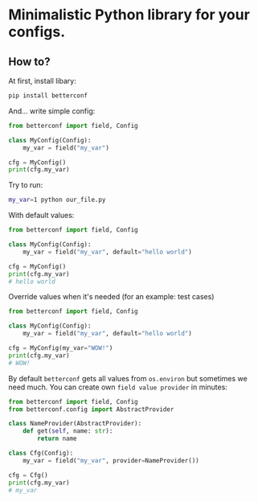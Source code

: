 # Minimalistic Python library for your configs.

## How to?
At first, install libary:

```sh
pip install betterconf
```

And... write simple config:
```python
from betterconf import field, Config

class MyConfig(Config):
    my_var = field("my_var")

cfg = MyConfig()
print(cfg.my_var)
```

Try to run:
```sh
my_var=1 python our_file.py
```

With default values:
```python
from betterconf import field, Config

class MyConfig(Config):
    my_var = field("my_var", default="hello world")

cfg = MyConfig()
print(cfg.my_var)
# hello world
```

Override values when it's needed (for an example: test cases)
```python
from betterconf import field, Config

class MyConfig(Config):
    my_var = field("my_var", default="hello world")

cfg = MyConfig(my_var="WOW!")
print(cfg.my_var)
# WOW!
```

By default `betterconf` gets all values from `os.environ` but sometimes we need much.
You can create own `field value provider` in minutes:

```python
from betterconf import field, Config
from betterconf.config import AbstractProvider

class NameProvider(AbstractProvider):
    def get(self, name: str):
        return name

class Cfg(Config):
    my_var = field("my_var", provider=NameProvider())

cfg = Cfg()
print(cfg.my_var)
# my_var
```
